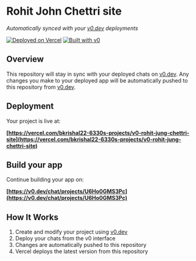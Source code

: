 # Rohit John Chettri site

_Automatically synced with your [v0.dev](https://v0.dev) deployments_

[![Deployed on Vercel](https://img.shields.io/badge/Deployed%20on-Vercel-black?style=for-the-badge&logo=vercel)](https://vercel.com/bkrishal22-6330s-projects/v0-rohit-jung-chettri-site)
[![Built with v0](https://img.shields.io/badge/Built%20with-v0.dev-black?style=for-the-badge)](https://v0.dev/chat/projects/U6Ho0GMS3Pc)

## Overview

This repository will stay in sync with your deployed chats on [v0.dev](https://v0.dev).
Any changes you make to your deployed app will be automatically pushed to this repository from [v0.dev](https://v0.dev).

## Deployment

Your project is live at:

**[https://vercel.com/bkrishal22-6330s-projects/v0-rohit-jung-chettri-site](https://vercel.com/bkrishal22-6330s-projects/v0-rohit-jung-chettri-site)**

## Build your app

Continue building your app on:

**[https://v0.dev/chat/projects/U6Ho0GMS3Pc](https://v0.dev/chat/projects/U6Ho0GMS3Pc)**

## How It Works

1. Create and modify your project using [v0.dev](https://v0.dev)
2. Deploy your chats from the v0 interface
3. Changes are automatically pushed to this repository
4. Vercel deploys the latest version from this repository
